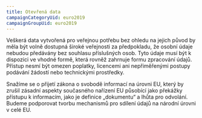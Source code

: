 ```yaml
---
title: Otevřená data
campaignCategoryUid: euro2019
campaignGroupUid: euro2019
---
```


Veškerá data vytvořená pro veřejnou potřebu bez ohledu na jejich původ by měla být volně dostupná široké veřejnosti za předpokladu, že osobní údaje nebudou předávány bez souhlasu příslušných osob. Tyto údaje musí být k dispozici ve vhodné formě, která rovněž zahrnuje formu zpracování údajů. Přístup nesmí být omezen poplatky, licencemi ani nepřiměřenými postupy podávání žádostí nebo technickými prostředky.

Snažíme se o přijetí zákona o svobodě informací na úrovni EU, který by zrušil zásadní aspekty současného nařízení EU působící jako překážky přístupu k informacím, jako je definice „dokumentu“ a lhůta pro odvolání. Budeme podporovat tvorbu mechanismů pro sdílení údajů na národní úrovni v celé EU.
